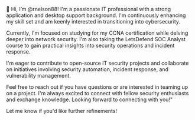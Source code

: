 👋 Hi, I’m @rnelson88! I'm a passionate IT professional with a strong application and desktop support background. I'm continuously enhancing my skill set and am keenly interested in transitioning into cybersecurity.

Currently, I'm focused on studying for my CCNA certification while delving deeper into network security. I'm also taking the LetsDefend SOC Analyst course to gain practical insights into security operations and incident response.

I'm eager to contribute to open-source IT security projects and collaborate on initiatives involving security automation, incident response, and vulnerability management.

Feel free to reach out if you have questions or are interested in teaming up on a project. I'm always excited to connect with fellow security enthusiasts and exchange knowledge. Looking forward to connecting with you!"

Let me know if you'd like further refinements!
